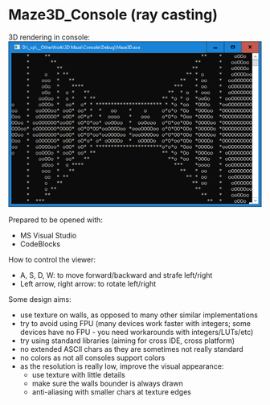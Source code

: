 # Maze3D_Console (ray casting)
3D rendering in console:
![Snapshot](/Snapshot.png)

Prepared to be opened with:
- MS Visual Studio
- CodeBlocks

How to control the viewer:
- A, S, D, W: to move forward/backward and strafe left/right
- Left arrow, right arrow: to rotate left/right

Some design aims:
- use texture on walls, as opposed to many other similar implementations
- try to avoid using FPU (many devices work faster with integers; some devices have no FPU - you need workarounds with integers/LUTs/etc)
- try using standard libraries (aiming for cross IDE, cross platform)
- no extended ASCII chars as they are sometimes not really standard
- no colors as not all consoles support colors
- as the resolution is really low, improve the visual appearance:
    - use texture with little details
    - make sure the walls bounder is always drawn
    - anti-aliasing with smaller chars at texture edges
	
